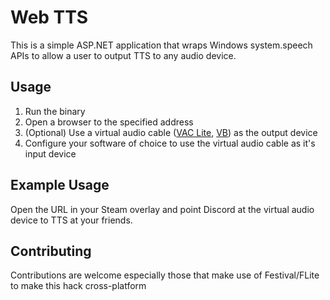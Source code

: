 # Web TTS

This is a simple ASP.NET application that wraps Windows system.speech APIs to allow a user to output TTS to any audio device.

## Usage

1. Run the binary
2. Open a browser to the specified address
3. (Optional) Use a virtual audio cable ([VAC Lite](https://vac.muzychenko.net/en/download.htm), [VB](https://vb-audio.com/Cable/)) as the output device
4. Configure your software of choice to use the virtual audio cable as it's input device

## Example Usage

Open the URL in your Steam overlay and point Discord at the virtual audio device to TTS at your friends.

## Contributing

Contributions are welcome especially those that make use of Festival/FLite to make this hack cross-platform